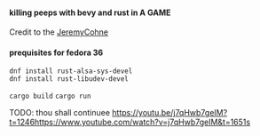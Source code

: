 #### killing peeps with bevy and rust in A GAME

Credit to the [JeremyCohne](https://www.youtube.com/watch?v=j7qHwb7geIM&t=65s)

#### prequisites for fedora 36
```
dnf install rust-alsa-sys-devel
dnf install rust-libudev-devel
```


`cargo build`
`cargo run`


TODO: thou shall continuee https://youtu.be/j7qHwb7geIM?t=1246https://www.youtube.com/watch?v=j7qHwb7geIM&t=1651s